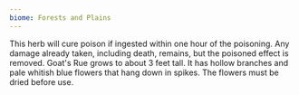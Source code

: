 ```yaml
---
biome: Forests and Plains
---
```

This herb will cure poison if ingested within one hour of the poisoning. Any damage already taken, including death, remains, but the poisoned effect is removed. Goat's Rue grows to about 3 feet tall. It has hollow branches and pale whitish blue flowers that hang down in spikes. The flowers must be dried before use. 

